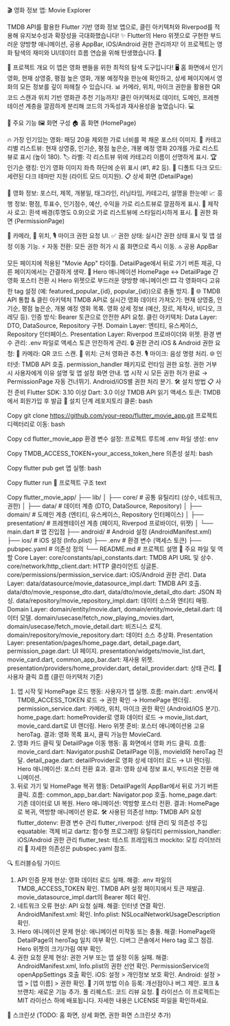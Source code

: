 🎬 영화 정보 앱: Movie Explorer


TMDB API를 활용한 Flutter 기반 영화 정보 앱으로, 클린 아키텍처와 Riverpod를 적용해 유지보수성과 확장성을 극대화했습니다! ✨ Flutter의 Hero 위젯으로 구현한 부드러운 양방향 애니메이션, 공용 AppBar, iOS/Android 권한 관리까지! 이 프로젝트는 영화 탐색의 재미와 UI/데이터 흐름 연습을 위해 탄생했습니다. 🎥

🌟 프로젝트 개요
이 앱은 영화 팬들을 위한 최적의 탐색 도구입니다! 🖥️ 홈 화면에서 인기 영화, 현재 상영중, 평점 높은 영화, 개봉 예정작을 한눈에 확인하고, 상세 페이지에서 영화의 모든 정보를 깊이 파헤칠 수 있습니다. 📊 카메라, 위치, 마이크 권한을 활용한 QR 코드 스캔과 위치 기반 영화관 추천 기능까지! 클린 아키텍처로 데이터, 도메인, 프레젠테이션 계층을 깔끔하게 분리해 코드의 가독성과 재사용성을 높였습니다. 💻

🚀 주요 기능
🖼️ 화면 구성
🏠 홈 화면 (HomePage)

🔥 가장 인기있는 영화: 패딩 20을 제외한 가로 너비를 꽉 채운 포스터 이미지.
📜 카테고리별 리스트뷰: 현재 상영중, 인기순, 평점 높은순, 개봉 예정 영화 20개를 가로 리스트뷰로 표시 (높이 180).
🏷️ 라벨: 각 리스트뷰 위에 카테고리 이름이 선명하게 표시.
🏆 인기순 랭킹: 인기 영화 이미지 좌측 하단에 순위 표시 (#1, #2 등).
🌙 디폴트 다크 모드: 세련된 다크 테마만 지원 (라이트 모드 미지원).
📋 상세 화면 (DetailPage)

🎥 영화 정보: 포스터, 제목, 개봉일, 태그라인, 러닝타임, 카테고리, 설명을 한눈에!
📈 흥행 정보: 평점, 투표수, 인기점수, 예산, 수익을 가로 리스트뷰로 깔끔하게 표시.
🏢 제작사 로고: 흰색 배경(투명도 0.9)으로 가로 리스트뷰에 스타일리시하게 표시.
🔐 권한 화면 (PermissionPage)

📸 카메라, 📍 위치, 🎙️ 마이크 권한 요청 UI.
✅ 권한 상태: 실시간 권한 상태 표시 및 앱 설정 이동 기능.
⚡ 자동 전환: 모든 권한 허가 시 홈 화면으로 즉시 이동.
🔝 공용 AppBar

모든 페이지에 적용된 "Movie App" 타이틀.
DetailPage에서 뒤로 가기 버튼 제공, 다른 페이지에서는 간결하게 생략.
🎥 Hero 애니메이션
HomePage ↔ DetailPage 간 영화 포스터 전환 시 Hero 위젯으로 부드러운 양방향 애니메이션! 🎞️
각 영화마다 고유한 tag 설정 (예: featured_popular_{id}, popular_{id})으로 충돌 방지. 🚀
🌐 TMDB API 통합 & 클린 아키텍처
TMDB API로 실시간 영화 데이터 가져오기:
현재 상영중, 인기순, 평점 높은순, 개봉 예정 영화 목록.
영화 상세 정보 (예산, 장르, 제작사, 비디오, 크레딧 등).
인증 방식: Bearer 토큰으로 안전한 API 요청.
클린 아키텍처:
Data Layer: DTO, DataSource, Repository 구현.
Domain Layer: 엔티티, 유스케이스, Repository 인터페이스.
Presentation Layer: Riverpod 프로바이더와 위젯.
환경 변수 관리: .env 파일로 액세스 토큰 안전하게 관리.
🔒 권한 관리
iOS & Android 권한 요청:
📸 카메라: QR 코드 스캔.
📍 위치: 근처 영화관 추천.
🎙️ 마이크: 음성 명령 처리.
🌐 인터넷: TMDB API 호출.
permission_handler 패키지로 런타임 권한 요청.
권한 거부 시 사용자에게 이유 설명 및 앱 설정 화면 안내.
앱 시작 시 모든 권한 허가 완료 → PermissionPage 자동 건너뛰기.
Android/iOS별 권한 처리 분기.
🛠️ 설치 방법
📋 사전 준비
Flutter SDK: 3.10 이상
Dart: 3.0 이상
TMDB API 읽기 액세스 토큰: TMDB에서 회원가입 후 발급
🚀 설치 단계
레포지토리 클론:
bash

Copy
git clone https://github.com/your-repo/flutter_movie_app.git
프로젝트 디렉터리로 이동:
bash

Copy
cd flutter_movie_app
환경 변수 설정:
프로젝트 루트에 .env 파일 생성:
env

Copy
TMDB_ACCESS_TOKEN=your_access_token_here
의존성 설치:
bash

Copy
flutter pub get
앱 실행:
bash

Copy
flutter run
📂 프로젝트 구조
text

Copy
flutter_movie_app/
├── lib/
│   ├── core/           # 공통 유틸리티 (상수, 네트워크, 권한)
│   ├── data/           # 데이터 계층 (DTO, DataSource, Repository)
│   ├── domain/         # 도메인 계층 (엔티티, 유스케이스, Repository 인터페이스)
│   ├── presentation/   # 프레젠테이션 계층 (페이지, Riverpod 프로바이더, 위젯)
│   └── main.dart       # 앱 진입점
├── android/            # Android 설정 (AndroidManifest.xml)
├── ios/                # iOS 설정 (Info.plist)
├── .env                # 환경 변수 (액세스 토큰)
├── pubspec.yaml        # 의존성 정의
└── README.md           # 프로젝트 설명
📜 주요 파일 및 역할
Core Layer:
core/constants/api_constants.dart: TMDB API URL 및 상수.
core/network/http_client.dart: HTTP 클라이언트 싱글톤.
core/permissions/permission_service.dart: iOS/Android 권한 관리.
Data Layer:
data/datasource/movie_datasource_impl.dart: TMDB API 호출.
data/dto/movie_response_dto.dart, data/dto/movie_detail_dto.dart: JSON 파싱.
data/repository/movie_repository_impl.dart: 데이터 소스와 엔티티 매핑.
Domain Layer:
domain/entity/movie.dart, domain/entity/movie_detail.dart: 데이터 모델.
domain/usecase/fetch_now_playing_movies.dart, domain/usecase/fetch_movie_detail.dart: 비즈니스 로직.
domain/repository/movie_repository.dart: 데이터 소스 추상화.
Presentation Layer:
presentation/pages/home_page.dart, detail_page.dart, permission_page.dart: UI 페이지.
presentation/widgets/movie_list.dart, movie_card.dart, common_app_bar.dart: 재사용 위젯.
presentation/providers/home_provider.dart, detail_provider.dart: 상태 관리.
🔄 사용자 클릭 흐름 (클린 아키텍처 기준)
1. 앱 시작 및 HomePage 로드
   행동: 사용자가 앱 실행.
   흐름:
   main.dart: .env에서 TMDB_ACCESS_TOKEN 로드 → 권한 확인 → HomePage 렌더링.
   permission_service.dart: 카메라, 위치, 마이크 권한 확인 (Android/iOS 분기).
   home_page.dart: homeProvider로 영화 데이터 로드 → movie_list.dart, movie_card.dart로 UI 렌더링.
   Hero 위젯 준비: 포스터 애니메이션용 고유 heroTag.
   결과: 영화 목록 표시, 클릭 가능한 MovieCard.
2. 영화 카드 클릭 및 DetailPage 이동
   행동: 홈 화면에서 영화 카드 클릭.
   흐름:
   movie_card.dart: Navigator.push로 DetailPage 이동, movieId와 heroTag 전달.
   detail_page.dart: detailProvider로 영화 상세 데이터 로드 → UI 렌더링.
   Hero 애니메이션: 포스터 전환 효과.
   결과: 영화 상세 정보 표시, 부드러운 전환 애니메이션.
3. 뒤로 가기 및 HomePage 복귀
   행동: DetailPage의 AppBar에서 뒤로 가기 버튼 클릭.
   흐름:
   common_app_bar.dart: Navigator.pop 호출.
   home_page.dart: 기존 데이터로 UI 복원.
   Hero 애니메이션: 역방향 포스터 전환.
   결과: HomePage로 복귀, 역방향 애니메이션 완료.
   🛠️ 사용된 의존성
   http: TMDB API 요청
   flutter_dotenv: 환경 변수 관리
   flutter_riverpod: 상태 관리 및 의존성 주입
   equatable: 객체 비교
   dartz: 함수형 프로그래밍 유틸리티
   permission_handler: iOS/Android 권한 관리
   flutter_test: 테스트 프레임워크
   mockito: 모킹 라이브러리
   📌 자세한 의존성은 pubspec.yaml 참조.

🔍 트러블슈팅 가이드
1. API 인증 문제
   현상: 영화 데이터 로드 실패.
   해결:
   .env 파일의 TMDB_ACCESS_TOKEN 확인.
   TMDB API 설정 페이지에서 토큰 재발급.
   movie_datasource_impl.dart의 Bearer 헤더 확인.
2. 네트워크 오류
   현상: API 요청 실패.
   해결:
   인터넷 연결 확인.
   AndroidManifest.xml: <uses-permission android:name="android.permission.INTERNET" /> 확인.
   Info.plist: NSLocalNetworkUsageDescription 확인.
3. Hero 애니메이션 문제
   현상: 애니메이션 미작동 또는 충돌.
   해결:
   HomePage와 DetailPage의 heroTag 일치 여부 확인.
   디버그 콘솔에서 Hero tag 로그 점검.
   Hero 위젯의 크기/가림 여부 확인.
4. 권한 요청 문제
   현상: 권한 거부 또는 앱 설정 이동 실패.
   해결:
   AndroidManifest.xml, Info.plist의 권한 선언 확인.
   PermissionService의 openAppSettings 호출 확인.
   iOS: 설정 > 개인정보 보호 확인.
   Android: 설정 > 앱 > [앱 이름] > 권한 확인.
   🤝 기여 방법
   이슈 등록: 개선점이나 버그 제안.
   포크 & 브랜치: 새로운 기능 추가.
   풀 리퀘스트: 코드 리뷰 요청.
   📜 라이선스
   이 프로젝트는 MIT 라이선스 하에 배포됩니다. 자세한 내용은 LICENSE 파일을 확인하세요.

📸 스크린샷
(TODO: 홈 화면, 상세 화면, 권한 화면 스크린샷 추가)



